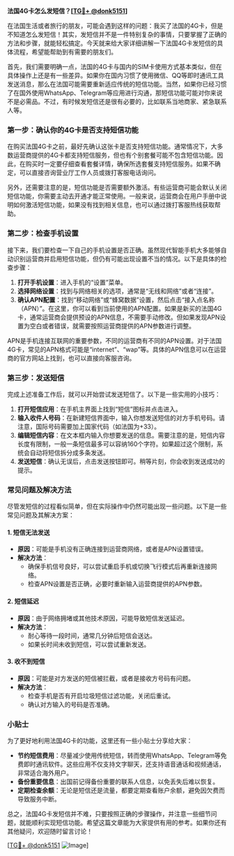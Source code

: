 **法国4G卡怎么发短信？[[TG💪+ @donk5151](https://t.me/s/donk5151)]**

在法国生活或者旅行的朋友，可能会遇到这样的问题：我买了法国的4G卡，但是不知道怎么发短信！其实，发短信并不是一件特别复杂的事情，只要掌握了正确的方法和步骤，就能轻松搞定。今天就来给大家详细讲解一下法国4G卡发短信的具体流程，希望能帮助到有需要的朋友们。

首先，我们需要明确一点，法国的4G卡与国内的SIM卡使用方式基本类似，但在具体操作上还是有一些差异。如果你在国内习惯了使用微信、QQ等即时通讯工具发送消息，那么在法国可能需要重新适应传统的短信功能。当然，如果你已经习惯了在国外使用WhatsApp、Telegram等应用进行沟通，那短信功能可能对你来说不是必需品。不过，有时候发短信还是很有必要的，比如联系当地商家、紧急联系人等。

### 第一步：确认你的4G卡是否支持短信功能

在购买法国4G卡之前，最好先确认这张卡是否支持短信功能。通常情况下，大多数运营商提供的4G卡都支持短信服务，但也有个别套餐可能不包含短信功能。因此，在购买时一定要仔细查看套餐详情，确保所选套餐支持短信服务。如果不确定，可以直接咨询营业厅工作人员或拨打客服电话询问。

另外，还需要注意的是，短信功能是否需要额外激活。有些运营商可能会默认关闭短信功能，你需要主动去开通才能正常使用。一般来说，运营商会在用户手册中说明如何激活短信功能，如果没有找到相关信息，也可以通过拨打客服热线获取帮助。

### 第二步：检查手机设置

接下来，我们要检查一下自己的手机设置是否正确。虽然现代智能手机大多能够自动识别运营商并启用短信功能，但仍有可能出现设置不当的情况。以下是具体的检查步骤：

1. **打开手机设置**：进入手机的“设置”菜单。
2. **选择网络设置**：找到与网络相关的选项，通常是“无线和网络”或者“连接”。
3. **确认APN配置**：找到“移动网络”或“蜂窝数据”设置，然后点击“接入点名称（APN）”。在这里，你可以看到当前使用的APN配置。如果是新买的法国4G卡，通常运营商会提供预设的APN信息，不需要手动修改。但如果发现APN设置为空白或者错误，就需要按照运营商提供的APN参数进行调整。

APN是手机连接互联网的重要参数，不同的运营商有不同的APN设置。对于法国4G卡，常见的APN格式可能是“internet”、“wap”等。具体的APN信息可以在运营商的官方网站上找到，也可以直接向客服咨询。

### 第三步：发送短信

完成上述准备工作后，就可以开始尝试发送短信了。以下是一些实用的小技巧：

1. **打开短信应用**：在手机主界面上找到“短信”图标并点击进入。
2. **输入收件人号码**：在新建短信界面中，输入你想发送短信的对方手机号码。请注意，国际号码需要加上国家代码（如法国为+33）。
3. **编辑短信内容**：在文本框内输入你想要发送的信息。需要注意的是，短信内容长度有限制，一般一条短信最多可以容纳160个字符。如果超过这个限制，系统会自动将短信拆分成多条发送。
4. **发送短信**：确认无误后，点击发送按钮即可。稍等片刻，你会收到发送成功的提示。

### 常见问题及解决方法

尽管发短信的过程看似简单，但在实际操作中仍然可能出现一些问题。以下是一些常见问题及其解决方案：

#### 1. 短信无法发送

- **原因**：可能是手机没有正确连接到运营商网络，或者是APN设置错误。
- **解决方法**：
  - 确保手机信号良好，可以尝试重启手机或切换飞行模式后再重新连接网络。
  - 检查APN设置是否正确，必要时重新输入运营商提供的APN参数。

#### 2. 短信延迟

- **原因**：由于网络拥堵或其他技术原因，可能导致短信发送延迟。
- **解决方法**：
  - 耐心等待一段时间，通常几分钟后短信会送达。
  - 如果长时间未收到短信，可以尝试重新发送。

#### 3. 收不到短信

- **原因**：可能是对方发送的短信被拦截，或者是接收方号码有问题。
- **解决方法**：
  - 检查手机是否有开启垃圾短信过滤功能，关闭后重试。
  - 确认对方输入的号码是否准确。

### 小贴士

为了更好地利用法国4G卡的功能，这里还有一些小贴士分享给大家：

- **节约短信费用**：尽量减少使用传统短信，转而使用WhatsApp、Telegram等免费即时通讯软件。这些应用不仅支持文字聊天，还支持语音通话和视频通话，非常适合海外用户。
- **备份重要信息**：出国前记得备份重要的联系人信息，以免丢失后难以恢复。
- **定期检查余额**：无论是短信还是流量，都要定期查看账户余额，避免因欠费而导致服务中断。

总之，法国4G卡发短信并不难，只要按照正确的步骤操作，并注意一些细节问题，就能顺利实现短信功能。希望这篇文章能为大家提供有用的参考。如果你还有其他疑问，欢迎随时留言讨论！

[[TG💪+ @donk5151](https://t.me/s/donk5151) ![Image](https://i.postimg.cc/rwNCRYN7/Snipaste-2025-04-30-17-27-05.png)]